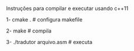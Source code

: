 


Instruções para compilar e executar usando c++11

1- cmake .                   # configura makefile

2- make                      # compila

3- ./tradutor arquivo.asm    # executa

